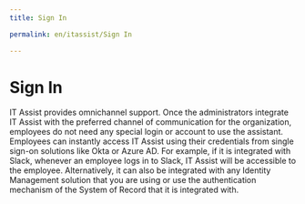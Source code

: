 ```yaml
---
title: Sign In

permalink: en/itassist/Sign In

---
```


# Sign In

IT Assist provides omnichannel support. Once the administrators integrate IT Assist with the preferred channel of communication for the organization, employees do not need any special login or account to use the assistant. Employees can instantly access IT Assist using their credentials from single sign-on solutions like Okta or Azure AD. For example, if it is integrated with Slack, whenever an employee logs in to Slack, IT Assist will be accessible to the employee. Alternatively, it can also be integrated with any Identity Management solution that you are using or use the authentication mechanism of the System of Record that it is integrated with.